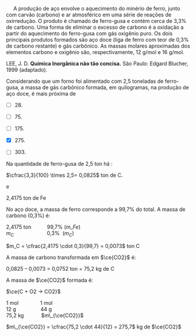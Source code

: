 

     A produção de aço envolve o aquecimento do minério de ferro, junto com carvão (carbono) e ar atmosférico em uma série de reações de oxirredução. O produto é chamado de ferro-gusa e contém cerca de 3,3% de carbono. Uma forma de eliminar o excesso de carbono é a oxidação a partir do aquecimento do ferro-gusa com gás oxigênio puro. Os dois principais produtos formados são aço doce (liga de ferro com teor de 0,3% de carbono restante) e gás carbônico. As massas molares aproximadas dos elementos carbono e oxigênio são, respectivamente, 12 g/mol e 16 g/mol.

LEE, J. D. **Química Inorgânica não tão concisa.** São Paulo: Edgard Blucher, 1999 (adaptado).

Considerando que um forno foi alimentado com 2,5 toneladas de ferro-gusa, a massa de gás carbônico formada, em quilogramas, na produção de aço doce, é mais próxima de



- [ ] 28\.
- [ ] 75\.
- [ ] 175\.
- [x] 275\.
- [ ] 303\.


Na quantidade de ferro-gusa de 2,5 ton há : 

$\cfrac{3,3}{100} \times 2,5= 0,0825$ ton de C.

e

2,4175 ton de Fe

No aço doce, a massa de ferro corresponde a 99,7% do total. A massa de carbono (0,3%) é:

2,4175 ton           99,7% ($m\_{Fe}$)\
$m_C$                       0,3%  ($m_C$)

$m_C = \cfrac{2,4175 \cdot 0,3}{99,7} = 0,0073$ ton C

A massa de carbono transformada em $\ce{CO2}$ é:

0,0825 – 0,0073 = 0,0752 ton = 75,2 kg de C

A massa de $\ce{CO2}$ formada é:

$\ce{C + O2 -> CO2}$

1 mol               1 mol\
12 g                 44 g\
75,2 kg            $m\_{\ce{CO2}}$

$m\_{\ce{CO2}} = \cfrac{75,2 \cdot 44}{12} = 275,7$ kg de $\ce{CO2}$
